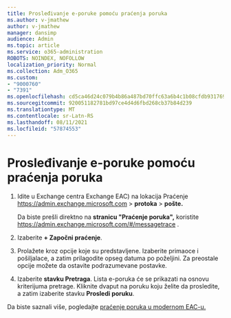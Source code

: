 ```yaml
---
title: Prosleđivanje e-poruke pomoću praćenja poruka
ms.author: v-jmathew
author: v-jmathew
manager: dansimp
audience: Admin
ms.topic: article
ms.service: o365-administration
ROBOTS: NOINDEX, NOFOLLOW
localization_priority: Normal
ms.collection: Adm_O365
ms.custom:
- "9000760"
- "7391"
ms.openlocfilehash: cd5ca46d24c079b4b86a487bd70ffc63a6b4c1b08cfdb931769db8d16db3c3fd
ms.sourcegitcommit: 920051182781bd97ce4d4d6fbd268cb37b84d239
ms.translationtype: MT
ms.contentlocale: sr-Latn-RS
ms.lasthandoff: 08/11/2021
ms.locfileid: "57874553"
---
```

# <a name="submit-an-email-message-using-message-trace"></a>Prosleđivanje e-poruke pomoću praćenja poruka

1. Idite u Exchange centra Exchange EAC) na lokacija Praćenje <https://admin.exchange.microsoft.com> \> **protoka** \> **pošte.**

   Da biste prešli direktno na **stranicu "Praćenje poruka",** koristite <https://admin.exchange.microsoft.com/#/messagetrace> .

2. Izaberite **+ Započni praćenje**.
3. Prolažete kroz opcije koje su predstavljene. Izaberite primaoce i pošiljalace, a zatim prilagodite opseg datuma po poželjini. Za preostale opcije možete da ostavite podrazumevane postavke.
4. Izaberite **stavku Pretraga**. Lista e-poruka će se prikazati na osnovu kriterijuma pretrage. Kliknite dvaput na poruku koju želite da prosledite, a zatim izaberite stavku **Prosledi poruku**.

Da biste saznali više, pogledajte [praćenje poruka u modernom EAC-u.](https://docs.microsoft.com/exchange/monitoring/trace-an-email-message/message-trace-modern-eac)
